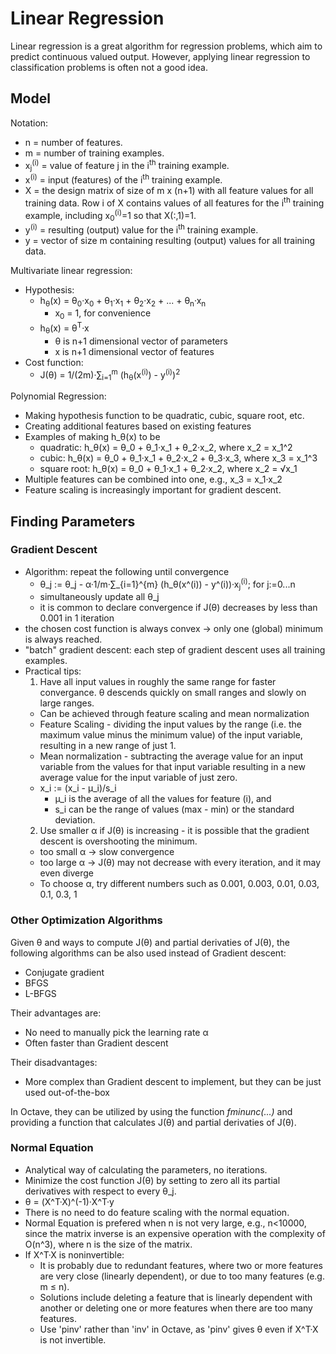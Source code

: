 # Linear Regression

Linear regression is a great algorithm for regression problems, which aim to predict continuous valued output.
However, applying linear regression to classification problems is often not a good idea.

## Model

Notation:

* n = number of features.
* m = number of training examples.
* x<sub>j</sub><sup>(i)</sup> = value of feature j in the i<sup>th</sup> training example.
* x<sup>(i)</sup> = input (features) of the i<sup>th</sup> training example.
* X = the design matrix of size of m x (n+1) with all feature values for all training data. Row i of X contains values of all features for the i<sup>th</sup> training example, including x<sub>0</sub><sup>(i)</sup>=1 so that X(:,1)=1.
* y<sup>(i)</sup> = resulting (output) value for the i<sup>th</sup> training example.
* y = vector of size m containing resulting (output) values for all training data.

Multivariate linear regression:

* Hypothesis:
  * h<sub>θ</sub>(x) = θ<sub>0</sub>·x<sub>0</sub> + θ<sub>1</sub>·x<sub>1</sub> + θ<sub>2</sub>·x<sub>2</sub> + ... + θ<sub>n</sub>·x<sub>n</sub>
    * x<sub>0</sub> = 1, for convenience
  * h<sub>θ</sub>(x) = θ<sup>T</sup>·x
    * θ is n+1 dimensional vector of parameters
    * x is n+1 dimensional vector of features
* Cost function:
  * J(θ) = 1/(2m)·∑<sub>i=1</sub><sup>m</sup> (h<sub>θ</sub>(x<sup>(i)</sup>) - y<sup>(i)</sup>)<sup>2</sup>

Polynomial Regression:
  * Making hypothesis function to be quadratic, cubic, square root, etc.
  * Creating additional features based on existing features
  * Examples of making h_θ(x) to be
    * quadratic: h_θ(x) = θ_0 + θ_1·x_1 + θ_2·x_2, where x_2 = x_1^2
    * cubic: h_θ(x) = θ_0 + θ_1·x_1 + θ_2·x_2 + θ_3·x_3, where x_3 = x_1^3
    * square root: h_θ(x) = θ_0 + θ_1·x_1 + θ_2·x_2, where x_2 = √x_1
  * Multiple features can be combined into one, e.g., x_3 = x_1·x_2 
  * Feature scaling is increasingly important for gradient descent.

## Finding Parameters

### Gradient Descent

* Algorithm: repeat the following until convergence
  * θ_j := θ_j - α·1/m·∑_{i=1}^{m} (h_θ(x^(i)) - y^(i))·x<sub>j</sub><sup>(i)</sup>; for j:=0...n
  * simultaneously update all θ_j
  * it is common to declare convergence if J(θ) decreases by less than 0.001 in 1 iteration
* the chosen cost function is always convex -> only one (global) minimum is always reached.
* "batch" gradient descent: each step of gradient descent uses all training examples.
* Practical tips:
  1. Have all input values in roughly the same range for faster convergance. θ descends quickly on small ranges and slowly on large ranges.
    * Can be achieved through feature scaling and mean normalization
    * Feature Scaling - dividing the input values by the range (i.e. the maximum value minus the minimum value) of the input variable, resulting in a new range of just 1.
    * Mean normalization - subtracting the average value for an input variable from the values for that input variable resulting in a new average value for the input variable of just zero.
    * x_i := (x_i - μ_i)/s_i
      * μ_i is the average of all the values for feature (i), and
      * s_i can be the range of values (max - min) or the standard deviation.
  2. Use smaller α if J(θ) is increasing - it is possible that the gradient descent is overshooting the minimum.
    * too small α -> slow convergence
    * too large α -> J(θ) may not decrease with every iteration, and it may even diverge
    * To choose α, try different numbers such as 0.001, 0.003, 0.01, 0.03, 0.1, 0.3, 1

### Other Optimization Algorithms

Given θ and ways to compute J(θ) and partial derivaties of J(θ), the following algorithms can be also used instead of Gradient descent:

* Conjugate gradient
* BFGS
* L-BFGS

Their advantages are:

* No need to manually pick the learning rate α
* Often faster than Gradient descent

Their disadvantages:

* More complex than Gradient descent to implement, but they can be just used out-of-the-box

In Octave, they can be utilized by using the function *fminunc(...)* and providing a function that calculates J(θ) and partial derivaties of J(θ).

### Normal Equation

* Analytical way of calculating the parameters, no iterations.
* Minimize the cost function J(θ) by setting to zero all its partial derivatives with respect to every θ_j.
* θ = (X^T·X)^(-1)·X^T·y
* There is no need to do feature scaling with the normal equation.
* Normal Equation is prefered when n is not very large, e.g., n<10000, since the matrix inverse is an expensive operation with the complexity of O(n^3), where n is the size of the matrix.
* If X^T·X is noninvertible:
  * It is probably due to redundant features, where two or more features are very close (linearly dependent), or due to too many features (e.g. m ≤ n).
  * Solutions include deleting a feature that is linearly dependent with another or deleting one or more features when there are too many features.
  * Use 'pinv' rather than 'inv' in Octave, as 'pinv' gives θ even if X^T·X is not invertible.